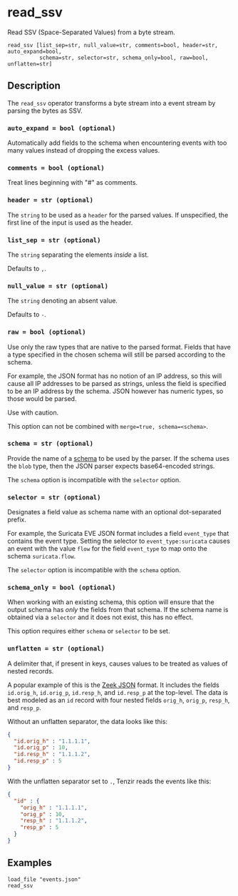 # read_ssv

Read SSV (Space-Separated Values) from a byte stream.

```tql
read_ssv [list_sep=str, null_value=str, comments=bool, header=str, auto_expand=bool,
          schema=str, selector=str, schema_only=bool, raw=bool, unflatten=str]
```

## Description

The `read_ssv` operator transforms a byte stream into a event stream by parsing
the bytes as SSV.

### `auto_expand = bool (optional)`

Automatically add fields to the schema when encountering events with too many
values instead of dropping the excess values.

### `comments = bool (optional)`

Treat lines beginning with "#" as comments.

### `header = str (optional)`

The `string` to be used as a `header` for the parsed values.
If unspecified, the first line of the input is used as the header.

### `list_sep = str (optional)`

The `string` separating the elements _inside_ a list.

Defaults to `,`.

### `null_value = str (optional)`

The `string` denoting an absent value.

Defaults to `-`.

### `raw = bool (optional)`

Use only the raw types that are native to the parsed format. Fields that have a type
specified in the chosen schema will still be parsed according to the schema.

For example, the JSON format has no notion of an IP address, so this will cause all IP addresses
to be parsed as strings, unless the field is specified to be an IP address by the schema.
JSON however has numeric types, so those would be parsed.

Use with caution.

This option can not be combined with `merge=true, schema=<schema>`.

### `schema = str (optional)`

Provide the name of a [schema](../../data-model/schemas.md) to be used by the
parser. If the schema uses the `blob` type, then the JSON parser expects
base64-encoded strings.

The `schema` option is incompatible with the `selector` option.

### `selector = str (optional)`

Designates a field value as schema name with an optional dot-separated prefix.

For example, the Suricata EVE JSON format includes a field
`event_type` that contains the event type. Setting the selector to
`event_type:suricata` causes an event with the value `flow` for the field
`event_type` to map onto the schema `suricata.flow`.

The `selector` option is incompatible with the `schema` option.

### `schema_only = bool (optional)`

When working with an existing schema, this option will ensure that the output
schema has *only* the fields from that schema. If the schema name is obtained via a `selector`
and it does not exist, this has no effect.

This option requires either `schema` or `selector` to be set.

### `unflatten = str (optional)`

A delimiter that, if present in keys, causes values to be treated as values of
nested records.

A popular example of this is the [Zeek JSON](read_zeek_json.md) format. It includes
the fields `id.orig_h`, `id.orig_p`, `id.resp_h`, and `id.resp_p` at the
top-level. The data is best modeled as an `id` record with four nested fields
`orig_h`, `orig_p`, `resp_h`, and `resp_p`.

Without an unflatten separator, the data looks like this:

```json
{
  "id.orig_h" : "1.1.1.1",
  "id.orig_p" : 10,
  "id.resp_h" : "1.1.1.2",
  "id.resp_p" : 5
}
```

With the unflatten separator set to `.`, Tenzir reads the events like this:

```json
{
  "id" : {
    "orig_h" : "1.1.1.1",
    "orig_p" : 10,
    "resp_h" : "1.1.1.2",
    "resp_p" : 5
  }
}
```

## Examples

```tql
load_file "events.json"
read_ssv
```
